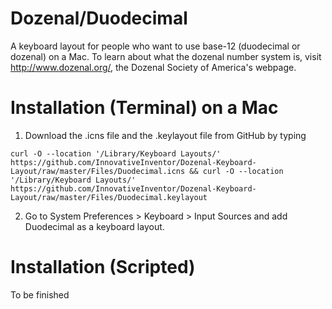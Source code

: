 # Dozenal/Duodecimal
A keyboard layout for people who want to use base-12 (duodecimal or dozenal) on a Mac.
To learn about what the dozenal number system is, visit http://www.dozenal.org/, the Dozenal Society of America's webpage.

# Installation (Terminal) on a Mac
1. Download the .icns file and the .keylayout file from GitHub by typing
```shell
curl -O --location '/Library/Keyboard Layouts/' https://github.com/InnovativeInventor/Dozenal-Keyboard-Layout/raw/master/Files/Duodecimal.icns && curl -O --location '/Library/Keyboard Layouts/' https://github.com/InnovativeInventor/Dozenal-Keyboard-Layout/raw/master/Files/Duodecimal.keylayout
```
2. Go to System Preferences > Keyboard > Input Sources and add Duodecimal as a keyboard layout.

# Installation (Scripted)
To be finished
